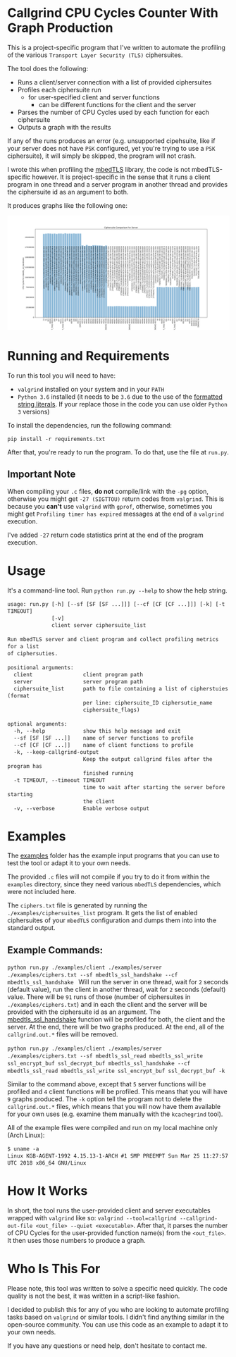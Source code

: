 # Callgrind CPU Cycles Counter With Graph Production

This is a project-specific program that I've written to automate the
profiling of the various `Transport Layer Security (TLS)` ciphersuites.

The tool does the following:

* Runs a client/server connection with a list of provided ciphersuites
* Profiles each ciphersuite run
  * for user-specified client and server functions
    * can be different functions for the client and the server
* Parses the number of CPU Cycles used by each function for each ciphersuite
* Outputs a graph with the results

If any of the runs produces an error (e.g. unsupported cipehsuite,
  like if your server does not have `PSK` configured, yet you're
  trying to use a `PSK` ciphersuite), it will simply be skipped,
  the program will not crash.

I wrote this when profiling the [mbedTLS](https://tls.mbed.org/) library, the code is not mbedTLS-specific however. It is project-specific in the sense that
it runs a client program in one thread and a server program in another thread
and provides the ciphersuite id as an argument to both.

It produces graphs like the following one:

![Example server profiling image](./examples/server_profiling.png)

# Running and Requirements

To run this tool you will need to have:
* `valgrind` installed on your system and in your `PATH`
* `Python 3.6` installed (it needs to be `3.6` due to the use of the [formatted string literals](https://www.python.org/dev/peps/pep-0498/). If your replace those in the code you can use older `Python 3` versions)

To install the dependencies, run the following command:

```
pip install -r requirements.txt
```

After that, you're ready to run the program. To do that, use the file at `run.py`.

## Important Note

When compiling your `.c` files, **do not** compile/link with the `-pg`
option, otherwise you might get `-27 (SIGTTOU)` return codes
from `valgrind`. This is because you **can't** use `valgrind` with
`gprof`, otherwise, sometimes you might get `Profiling timer has expired`
messages at the end of a `valgrind` execution.

I've added `-27` return code statistics print at the end of the program
execution.

# Usage

It's a command-line tool. Run `python run.py --help` to show the
help string.

```
usage: run.py [-h] [--sf [SF [SF ...]]] [--cf [CF [CF ...]]] [-k] [-t TIMEOUT]
              [-v]
              client server ciphersuite_list

Run mbedTLS server and client program and collect profiling metrics for a list
of ciphersuties.

positional arguments:
  client                client program path
  server                server program path
  ciphersuite_list      path to file containing a list of cipherstuies (format
                        per line: ciphersuite_ID ciphersutie_name
                        ciphersuite_flags)

optional arguments:
  -h, --help            show this help message and exit
  --sf [SF [SF ...]]    name of server functions to profile
  --cf [CF [CF ...]]    name of client functions to profile
  -k, --keep-callgrind-output
                        Keep the output callgrind files after the program has
                        finished running
  -t TIMEOUT, --timeout TIMEOUT
                        time to wait after starting the server before starting
                        the client
  -v, --verbose         Enable verbose output

```

# Examples

The [examples]() folder has the example input programs that you can
use to test the tool or adapt it to your own needs.

The provided `.c` files will not compile if you try to do it
from within the `examples` directory, since they need
various `mbedTLS` dependencies, which were not included here.

The `ciphers.txt` file is generated by running the
`./examples/ciphersuites_list` program. It gets the list of
enabled ciphersuites of your `mbedTLS` configuration and dumps
them into into the standard output.

## Example Commands:

`python run.py ./examples/client ./examples/server ./examples/ciphers.txt --sf mbedtls_ssl_handshake --cf mbedtls_ssl_handshake
`
Will run the server in one thread, wait for `2` seconds (default value),
run the client in another thread, wait for `2` seconds (default)
value. There will be `91` runs of those (number of ciphersuites
  in `./examples/ciphers.txt`) and in each the client and the server
will be provided with the ciphersuite id as an argument.
The [mbedtls_ssl_handshake](https://tls.mbed.org/api/ssl_8h.html#a4a37e497cd08c896870a42b1b618186e) function will be profiled for both,
the client and the server. At the end, there will be two graphs
produced.
At the end, all of the `callgrind.out.*` files will be removed.

`python run.py ./examples/client ./examples/server ./examples/ciphers.txt --sf mbedtls_ssl_read mbedtls_ssl_write ssl_encrypt_buf ssl_decrypt_buf mbedtls_ssl_handshake --cf mbedtls_ssl_read mbedtls_ssl_write ssl_encrypt_buf ssl_decrypt_buf -k`

Similar to the command above, except that `5` server functions
will be profiled and `4` client functions will be profiled. This
means that you will have `9` graphs produced. The `-k` option
tell the program not to delete the `callgrind.out.*` files, which
means that you will now have them available for your own uses
(e.g. examine them manually with the `kcachegrind` tool).

All of the example files were compiled and run on my
local machine only (Arch Linux):

```
$ uname -a
Linux KGB-AGENT-1992 4.15.13-1-ARCH #1 SMP PREEMPT Sun Mar 25 11:27:57 UTC 2018 x86_64 GNU/Linux
```

# How It Works

In short, the tool runs the user-provided client and server executables
wrapped with `valgrind` like so: `valgrind --tool=callgrind --callgrind-out-file <out_file> --quiet <executable>`. After that, it
parses the number of CPU Cycles for the user-provided function name(s) from
the `<out_file>`. It then uses those numbers to produce a graph.

# Who Is This For

Please note, this tool was written to solve a specific need quickly.
The code quality is not the best, it was written in a script-like fashion.

I decided to publish this for any of you who are looking to automate
profiling tasks based on `valgrind` or similar tools. I didn't find
anything similar in the open-source community. You can use
this code as an example to adapt it to your own needs.

If you have any questions or need help, don't hesitate to contact me.
